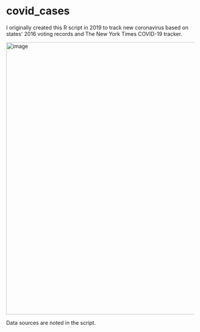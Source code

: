 # covid_cases
I originally created this R script in 2019 to track new coronavirus based on states' 2016 voting records and The New York Times COVID-19 tracker. 

<img width="729" alt="image" src="https://user-images.githubusercontent.com/101202796/157513071-0ffe03eb-3c02-4b31-bd6f-fa58e4450528.png">

Data sources are noted in the script.
